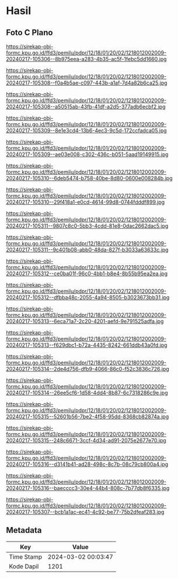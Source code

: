 # Hasil

## Foto C Plano

https://sirekap-obj-formc.kpu.go.id/ffd3/pemilu/pdpr/12/18/01/20/02/1218012002009-20240217-105306--8b975eea-a283-4b35-ac5f-1febc5dd1660.jpg

https://sirekap-obj-formc.kpu.go.id/ffd3/pemilu/pdpr/12/18/01/20/02/1218012002009-20240217-105308--f0a4b5ae-c097-443b-a1af-7d4a82b6ca25.jpg

https://sirekap-obj-formc.kpu.go.id/ffd3/pemilu/pdpr/12/18/01/20/02/1218012002009-20240217-105308--a50515ab-43fb-41df-a2d5-377adb6ecbf2.jpg

https://sirekap-obj-formc.kpu.go.id/ffd3/pemilu/pdpr/12/18/01/20/02/1218012002009-20240217-105309--8e1e3cd4-13b6-4ec3-9c5d-172ccfadca05.jpg

https://sirekap-obj-formc.kpu.go.id/ffd3/pemilu/pdpr/12/18/01/20/02/1218012002009-20240217-105309--ae03e008-c302-436c-b051-5aad19149915.jpg

https://sirekap-obj-formc.kpu.go.id/ffd3/pemilu/pdpr/12/18/01/20/02/1218012002009-20240217-105310--6deb5474-b758-40be-8d80-0600e008284b.jpg

https://sirekap-obj-formc.kpu.go.id/ffd3/pemilu/pdpr/12/18/01/20/02/1218012002009-20240217-105310--29f418a1-e0cd-4614-99d8-0744fdddf899.jpg

https://sirekap-obj-formc.kpu.go.id/ffd3/pemilu/pdpr/12/18/01/20/02/1218012002009-20240217-105311--9807c8c0-5bb3-4cdd-81e8-0dac2662dac5.jpg

https://sirekap-obj-formc.kpu.go.id/ffd3/pemilu/pdpr/12/18/01/20/02/1218012002009-20240217-105311--9c401b08-abb0-48da-827f-b3033a63633c.jpg

https://sirekap-obj-formc.kpu.go.id/ffd3/pemilu/pdpr/12/18/01/20/02/1218012002009-20240217-105312--ce0ba01f-96c0-4bb1-b8e4-8b55b95ea2ea.jpg

https://sirekap-obj-formc.kpu.go.id/ffd3/pemilu/pdpr/12/18/01/20/02/1218012002009-20240217-105312--dfbba48c-2055-4a94-8505-b3023673bb31.jpg

https://sirekap-obj-formc.kpu.go.id/ffd3/pemilu/pdpr/12/18/01/20/02/1218012002009-20240217-105313--6eca71a7-2c20-4201-aefd-9e791525adfa.jpg

https://sirekap-obj-formc.kpu.go.id/ffd3/pemilu/pdpr/12/18/01/20/02/1218012002009-20240217-105313--f629dbc1-b72a-4435-8242-661ddb43a0fd.jpg

https://sirekap-obj-formc.kpu.go.id/ffd3/pemilu/pdpr/12/18/01/20/02/1218012002009-20240217-105314--2de4d756-dfb9-4066-86c0-f52c3836c726.jpg

https://sirekap-obj-formc.kpu.go.id/ffd3/pemilu/pdpr/12/18/01/20/02/1218012002009-20240217-105314--26ee5cf6-1d58-4dd4-8b87-6c7318286c9e.jpg

https://sirekap-obj-formc.kpu.go.id/ffd3/pemilu/pdpr/12/18/01/20/02/1218012002009-20240217-105315--52601b56-7be2-4f58-95dd-8368cb82874a.jpg

https://sirekap-obj-formc.kpu.go.id/ffd3/pemilu/pdpr/12/18/01/20/02/1218012002009-20240217-105315--248c6671-3ccf-4d34-ad91-2075e2677e70.jpg

https://sirekap-obj-formc.kpu.go.id/ffd3/pemilu/pdpr/12/18/01/20/02/1218012002009-20240217-105316--d3141b41-ad28-498c-8c7b-08c79cb800a4.jpg

https://sirekap-obj-formc.kpu.go.id/ffd3/pemilu/pdpr/12/18/01/20/02/1218012002009-20240217-105316--baecccc3-30e4-44b4-808c-7b77db8f6335.jpg

https://sirekap-obj-formc.kpu.go.id/ffd3/pemilu/pdpr/12/18/01/20/02/1218012002009-20240217-105307--bcb1a1ac-ec41-4c92-be77-75b2dfeaf283.jpg


## Metadata

| Key        | Value               |
| ---------- | ------------------- |
| Time Stamp | 2024-03-02 00:03:47 |
| Kode Dapil | 1201                |



